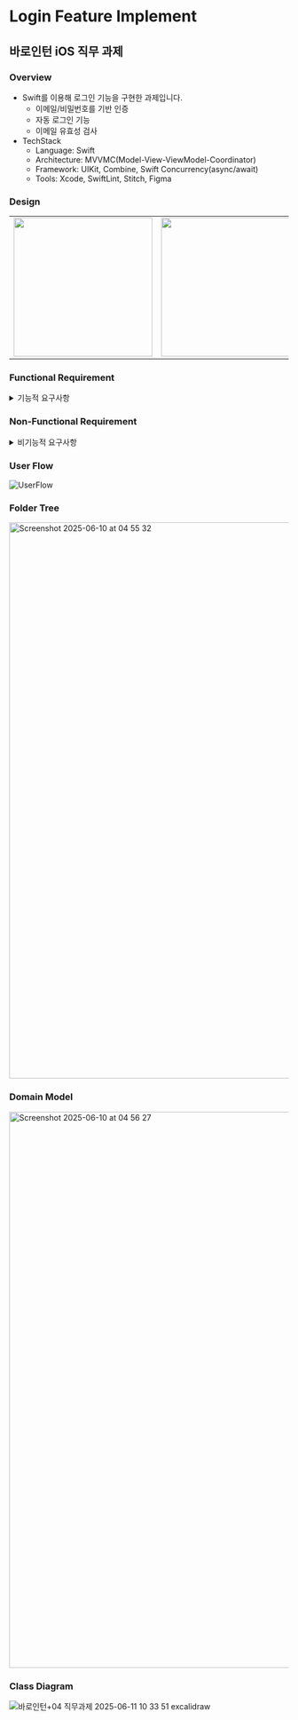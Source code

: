 # Login Feature Implement
## 바로인턴 iOS 직무 과제
### Overview
- Swift를 이용해 로그인 기능을 구현한 과제입니다.
  - 이메일/비밀번호를 기반 인증
  - 자동 로그인 기능
  - 이메일 유효성 검사
- TechStack
  - Language: Swift
  - Architecture: MVVMC(Model-View-ViewModel-Coordinator)
  - Framework: UIKit, Combine, Swift Concurrency(async/await)
  - Tools: Xcode, SwiftLint, Stitch, Figma

### Design
<table>
  <tr>
    <td><img src="https://github.com/user-attachments/assets/0d1315f9-2fc1-4b0e-a186-13f6d1b295b6" width="250"/></td>
    <td><img src="https://github.com/user-attachments/assets/7d5cb1a2-64de-4496-8342-0c3dc6524225" width="250"/></td>
    <td><img src="https://github.com/user-attachments/assets/936146fb-ff86-4734-a2bd-efcb15205ee9" width="250"/></td>
    <td><img src="https://github.com/user-attachments/assets/104165b6-824a-4f32-be34-1f9a840824b4" width="250"/></td>
  </tr>

</table>

### Functional Requirement
<details>
  <summary>기능적 요구사항</summary>
  
- [x] **시작하기 화면**
    - [x] 사용자는 시작하기 버튼을 누를 수 있습니다.
        - [x] 비회원이면 회원가입 화면으로 이동합니다.
        - [x] 회원이면 로그인 성공 화면으로 이동합니다.
    - [x] 회원/ 비회원 여부는 저장된 로그인 정보로 판단합니다.
- [x] **회원가입 화면**
    - [x] 아이디 등록
        - [x] 아이디는 이메일 주소여야합니다.
            - [x] 예) abc@gmail.com
        - [x] 아이디는 다음 조건을 만족해야 합니다.
            - [x] 이메일 영역(@이후) 을 제외하고 최소 6자 이상, 최대 20자 이하여야 합니다.
            - [x] 영문 소문자(a-z)와 숫자(0-9)만 허용됩니다.
            - [x] 숫자로 시작할 수 없습니다.
        - [ ] 아이디 중복체크는 회원가입 버튼을 탭할 때 수행됩니다.
    - [x] 비밀번호 등록
        - [x] 2개의 입력창이 있습니다.
            - [x] 비밀번호 입력창
            - [x] 비밀번호 확인창
        - [x] 비밀번호 제한 조건
            - [x] 최소 8자 이상
            - [x] 이외 추가 조건은 자유롭게 정의하시면 됩니다.
    - [x] 닉네임 등록
    - [x] 회원가입 버튼
        - [x] 회원가입 버튼은 아래 조건에 따라 활성화 됩니다.
            - [x] 아이디 입력 완료
            - [x] 비밀번호 입력 완료, 비밀번호 확인창과 일치
            - [x] 닉네임 입력 완료
        - [x] 버튼을 탭하면 회원가입을 시도하며, 서버와 통신하는 부분을 로컬 저장으로 대체합니다.
            - [x] 보통 회원가입 서버 요청이 성공하면 회원가입 정보는 서버가 관리하는 DB 에 저장되어야하지만, 이 과제에는 서버 요청을 생략하고 회원가입 정보를 CoreData 에 저장합니다.
        - [x] 회원가입 성공 조건
            - [x] 입력한 이메일이 로컬 DB에 저장된 아이디(이메일)와 중복되지 않아야 합니다.
        - [x] 회원가입에 성공하였다면 로그인 성공 화면으로 이동합니다.
    - [x] 이외 사용자를 위한 부가적인 UX 들은 자유롭게 추가해주세요.
- [x] **로그인 성공 화면**
    - [ ] 화면에 진입하였을 때 사용자의 “{닉네임} 님 환영합니다.”을 화면에 표시합니다.
    - [ ] 로그아웃 버튼이 존재합니다. 탭 시 시작하기 화면으로 이동합니다.
    - [ ] 회원탈퇴 버튼이 존재합니다. 탭 시, CoreData 에서 회원정보가 삭제되고 시작하기 화면으로 이동합니다.
- [ ] **테스트**
    - [ ] 회원가입/로그인 페이지 완성후 완벽한지 테스트하기
        - 다양한 상황에서 테스트해보기
</details>

### Non-Functional Requirement
<details>
  <summary>비기능적 요구사항</summary>

  - [x] 사용자 이메일에 대한 유일성이 지켜져야 한다.
  - [x] 입력받은 데이터는 항상 요구하는 형식과 일치해야 한다.
  - [ ] 에러 상황에 대한 안내를 사용자에게 명확히 전달한다.
</details>

### User Flow
![UserFlow](https://github.com/user-attachments/assets/33978035-8bc2-41b3-a5bc-117dc86db12f)


### Folder Tree
<img width="1002" alt="Screenshot 2025-06-10 at 04 55 32" src="https://github.com/user-attachments/assets/43a08bf8-5e98-41b1-a011-65196b6e2b22" />

### Domain Model
<img width="1002" alt="Screenshot 2025-06-10 at 04 56 27" src="https://github.com/user-attachments/assets/5c100eea-1af5-46f9-9aeb-2df83071e9c0" />

### Class Diagram
<!-- <img width="1002" alt="Screenshot 2025-06-10 at 04 58 00" src="https://github.com/user-attachments/assets/2110530c-9ff1-44c7-ad0d-c4e68adbfd24" />
<img width="1002" alt="Screenshot 2025-06-10 at 13 17 59" src="https://github.com/user-attachments/assets/3e9655ae-f2eb-497b-b569-625d442f89a9" /> -->
![바로인턴+04  직무과제  2025-06-11 10 33 51 excalidraw](https://github.com/user-attachments/assets/9cd80308-33d6-42ee-9caf-df84e2343606)



